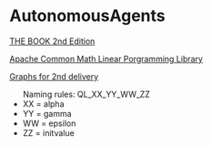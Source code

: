 AutonomousAgents
================

[THE BOOK 2nd Edition](https://www.dropbox.com/s/ld7nb23f2ipkmtr/Reinforcement%20Learning%20An%20Introduction.pdf?dl=0)

[Apache Common Math Linear Porgramming Library](http://apache.cs.uu.nl/dist//commons/math/binaries/commons-math-2.2.tar.gz)

[Graphs for 2nd delivery](https://www.dropbox.com/sh/ffzth9t0d0ghtms/AAB1nakRVm2brLVnO5N9vmLca?dl=0)
<br/>
  <ul>Naming rules: QL_XX_YY_WW_ZZ
  <li>XX = alpha</li>
  <li>YY = gamma</li>
  <li>WW = epsilon</li>
  <li>ZZ = initvalue</li>
</ul>
